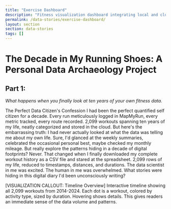 ```yaml
---
title: "Exercise Dashboard"
description: "Fitness visualization dashboard integrating local and cloud-stored exercise metrics using Streamlit and AWS RDS."
permalink: /data-stories/exercise-dashboard/
layout: section
section: data-stories
tags: []
---
```


# The Decade in My Running Shoes: A Personal Data Archaeology Project
## Part 1: 

*What happens when you finally look at ten years of your own fitness data.*

The Perfect Data Citizen's Confession
I had been the perfect quantified self citizen for a decade. Every run meticulously logged in MapMyRun, every metric tracked, every route recorded. 2,099 workouts spanning ten years of my life, neatly categorized and stored in the cloud.
But here's the embarrassing truth: I had never actually looked at what the data was telling me about my own life.
Sure, I'd glanced at the weekly summaries, celebrated the occasional personal best, maybe checked my monthly mileage. But really explore the patterns hiding in a decade of digital footprints? Never.
That changed when I finally downloaded my complete workout history as a CSV file and stared at the spreadsheet. 2,099 rows of my life, reduced to timestamps, distances, and durations. The data scientist in me was excited. The human in me was overwhelmed.
What stories were hiding in this digital diary I'd been unconsciously writing?

[VISUALIZATION CALLOUT: Timeline Overview]
Interactive timeline showing all 2,099 workouts from 2014-2024. Each dot is a workout, colored by activity type, sized by duration. Hovering shows details. This gives readers an immediate sense of the data volume and patterns.


